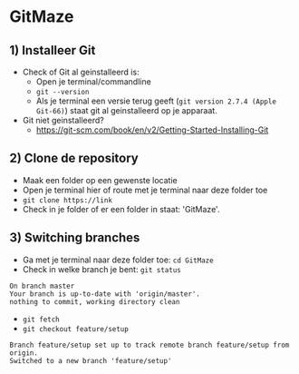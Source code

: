 # GitMaze
## 1) Installeer Git
  - Check of Git al geinstalleerd is:
      - Open je terminal/commandline
      - ```git --version```
      - Als je terminal een versie terug geeft (```git version 2.7.4 (Apple Git-66)```) staat git al geinstalleerd op je apparaat.
  - Git niet geinstalleerd? 
      - https://git-scm.com/book/en/v2/Getting-Started-Installing-Git

## 2) Clone de repository
  - Maak een folder op een gewenste locatie
  - Open je terminal hier of route met je terminal naar deze folder toe
  - ```git clone https://link```
  - Check in je folder of er een folder in staat: 'GitMaze'.

## 3) Switching branches
  - Ga met je terminal naar deze folder toe: ```cd GitMaze```
  - Check in welke branch je bent: ```git status```

```On branch master```<br/>
```Your branch is up-to-date with 'origin/master'.```<br/>
```nothing to commit, working directory clean```<br/>
  - ```git fetch```
  - ```git checkout feature/setup```

```Branch feature/setup set up to track remote branch feature/setup from origin.```<br/>
```Switched to a new branch 'feature/setup'```<br/>
